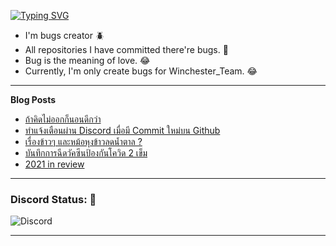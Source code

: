 [![Typing SVG](https://readme-typing-svg.herokuapp.com?font=Kanit&size=30&color=FF5E5E&vCenter=true&height=48&lines=Hello+world.+I'm+Pickyzz.+%F0%9F%91%8B)](https://git.io/typing-svg)
 - I'm bugs creator 🪲
 - All repositories I have committed there're bugs. 🎃
 - Bug is the meaning of love. 😂
 - Currently, I'm only create bugs for Winchester_Team. 😂

-------
**Blog Posts**

<!-- BLOG-POST-LIST:START -->
- [ถ้าคิดไม่ออกก็นอนดีกว่า](https://pickyzz.dev/article/sleep-can-help-your-work)
- [ทำแจ้งเตือนผ่าน Discord เมื่อมี Commit ใหม่บน Github](https://pickyzz.dev/article/github-to-discord-weebhook)
- [เรื่องข้าวๆ และหม้อหุงข้าวลดน้ำตาล ?](https://pickyzz.dev/article/truth-about-sugar-reduce-rice-cooker)
- [บันทึกการฉีดวัคซีนป้องกันโควิด 2 เข็ม](https://pickyzz.dev/article/covid-vaccined-memory)
- [2021 in review](https://pickyzz.dev/article/2021-in-review)
<!-- BLOG-POST-LIST:END -->

-------

<!-- **Recent played**

[![spotify-github-profile](https://spotify-github-profile.vercel.app/api/view?uid=22llhxowcxkv2mjpbpwnciooa&cover_image=true&theme=natemoo-re&bar_color=00b3ff&bar_color_cover=false)](https://spotify-github-profile.vercel.app/api/view?uid=22llhxowcxkv2mjpbpwnciooa&redirect=true)

------- -->

### Discord Status: 🔴

![Discord](https://lanyard-profile-readme.vercel.app/api/77791675115642880?hideTimestamp=false&idleMessage=No+activity+now...&hideDiscrim=true&hideTimestamp=true)

-------

